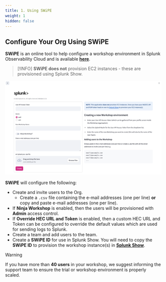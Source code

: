 ```yaml
---
title: 1. Using SWiPE
weight: 1
hidden: false
---
```


## Configure Your Org Using SWiPE

**SWiPE** is an online tool to help configure a workshop environment in Splunk Observability Cloud and is available [**here**](https://swipe.splunk.show).

> [!INFO]
> **SWiPE does not** provision EC2 instances - these are provisioned using Splunk Show.

![SWiPE](../images/swipe.png)

**SWiPE** will configure the following:

- Create and invite users to the Org.
  - Create a `.csv` file containing the e-mail addresses (one per line) **or** copy and paste e-mail addresses (one per line).
- If **Ninja Workshop** is enabled, then the users will be provisioned with **Admin** access control.
- If **Override HEC URL and Token** is enabled, then a custom HEC URL and Token can be configured to override the default values which are used for sending logs to Splunk.
- Create a team and add users to the team.
- Create a **SWiPE ID** for use in Splunk Show. You will need to copy the **SWiPE ID** to provision the workshop instance(s) in [**Splunk Show**](https://show.splunk.com/home/).

> [!WARNING]
> If you have more than **40 users** in your workshop, we suggest informing the support team to ensure the trial or workshop environment is properly scaled.
